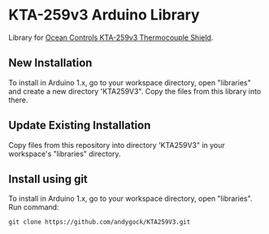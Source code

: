 # KTA-259v3 Arduino Library

Library for [Ocean Controls KTA-259v3 Thermocouple Shield](https://oceancontrols.com.au/KTA-259.html).

## New Installation

To install in Arduino 1.x, go to your workspace directory, open "libraries" and create a new directory
'KTA259V3". Copy the files from this library into there.

## Update Existing Installation

Copy files from this repository into directory 'KTA259V3" in your workspace's "libraries" directory.

## Install using git

To install in Arduino 1.x, go to your workspace directory, open "libraries". Run command:

	git clone https://github.com/andygock/KTA259V3.git

